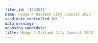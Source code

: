 ```yaml
---
filer_id: '1423541'
name: Hodge 4 Oakland City Council 2020
candidate_controlled_id: ''
data_warning: 
opposing_candidate: 
title: Hodge 4 Oakland City Council 2020
---
```

